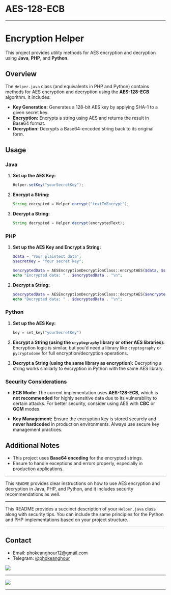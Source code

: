 # AES-128-ECB

---

# Encryption Helper

This project provides utility methods for AES encryption and decryption using **Java**, **PHP**, and **Python**.

## Overview

The `Helper.java` class (and equivalents in PHP and Python) contains methods for AES encryption and decryption using the **AES-128-ECB** algorithm. It includes:

- **Key Generation:** Generates a 128-bit AES key by applying SHA-1 to a given secret key.
- **Encryption:** Encrypts a string using AES and returns the result in Base64 format.
- **Decryption:** Decrypts a Base64-encoded string back to its original form.

## Usage

### Java

1. **Set up the AES Key:**
   ```java
   Helper.setKey("yourSecretKey");
   ```

2. **Encrypt a String:**
   ```java
   String encrypted = Helper.encrypt("textToEncrypt");
   ```

3. **Decrypt a String:**
   ```java
   String decrypted = Helper.decrypt(encryptedText);
   ```

### PHP

1. **Set up the AES Key and Encrypt a String:**
   ```php
   $data = 'Your plaintext data';  
   $secretKey = "Your secret key"; 
   
   $encryptedData = AESEncryptionDecryptionClass::encryptAES($data, $secretKey);
   echo "Encrypted data: " . $encryptedData . "\n";
   ```

2. **Decrypt a String:**
   ```php
   $decryptedData = AESEncryptionDecryptionClass::decryptAES($encryptedData, $secretKey);
   echo "Decrypted data: " . $decryptedData . "\n";
   ```

### Python

1. **Set up the AES Key:**
   ```python
   key = set_key("yourSecretKey")
   ```

2. **Encrypt a String (using the `cryptography` library or other AES libraries):**
   Encryption logic is similar, but you'd need a library like `cryptography` or `pycryptodome` for full encryption/decryption operations.

3. **Decrypt a String (using the same library as encryption):**
   Decrypting a string works similarly to encryption in Python with the same AES library.

### Security Considerations

- **ECB Mode:** The current implementation uses **AES-128-ECB**, which is **not recommended** for highly sensitive data due to its vulnerability to certain attacks. For better security, consider using AES with **CBC** or **GCM** modes.
  
- **Key Management:** Ensure the encryption key is stored securely and **never hardcoded** in production environments. Always use secure key management practices.

## Additional Notes

- This project uses **Base64 encoding** for the encrypted strings.
- Ensure to handle exceptions and errors properly, especially in production applications.

---

This `README` provides clear instructions on how to use AES encryption and decryption in Java, PHP, and Python, and it includes security recommendations as well.

---

This README provides a succinct description of your `Helper.java` class along with security tips. You can include the same principles for the Python and PHP implementations based on your project structure.

---

## Contact

- Email: phokeanghour12@gmail.com
- Telegram: [@phokeanghour](https://t.me/phokeanghour)

<a href="https://t.me/phokeanghour" target="_blank" rel="noreferrer">
    <img src="https://www.vectorlogo.zone/logos/telegram/telegram-ar21.svg" />
</a>

---

<a href="https://www.linkedin.com/in/pho-keanghour-27133b21b/" target="_blank" rel="noreferrer">
    <img src="https://www.vectorlogo.zone/logos/linkedin/linkedin-ar21.svg" />
</a>

---
